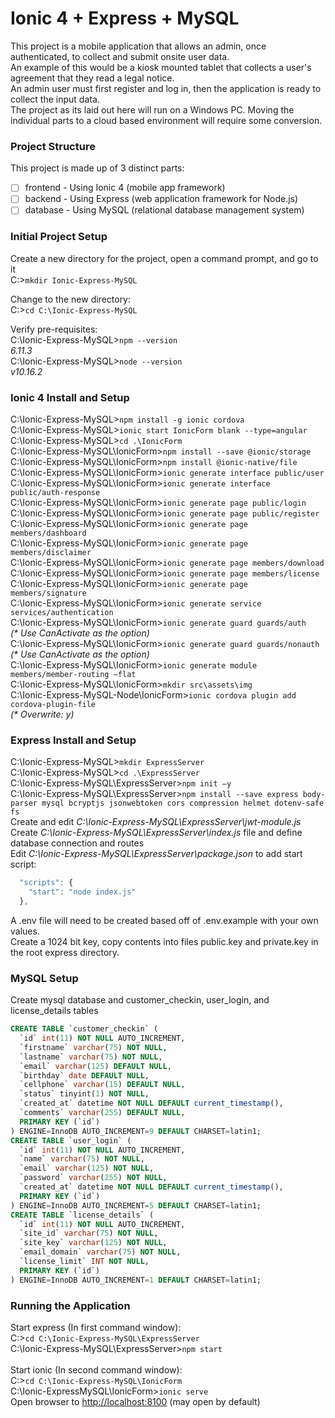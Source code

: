 # Ionic 4 + Express + MySQL

This project is a mobile application that allows an admin, once authenticated, to collect and submit onsite user data.<br/>
An example of this would be a kiosk mounted tablet that collects a user's agreement that they read a legal notice.<br/>
An admin user must first register and log in, then the application is ready to collect the input data.<br/>
The project as its laid out here will run on a Windows PC.  Moving the individual parts to a cloud based environment will require some conversion.<br/>

### Project Structure

This project is made up of 3 distinct parts:<br/>
- [ ] frontend - Using Ionic 4 (mobile app framework)<br/>
- [ ] backend - Using Express (web application framework for Node.js)<br/>
- [ ] database - Using MySQL (relational database management system)<br/>

### Initial Project Setup

Create a new directory for the project, open a command prompt, and go to it<br/>
C:\>`mkdir Ionic-Express-MySQL`<br/>

Change to the new directory:<br/>
C:\>`cd C:\Ionic-Express-MySQL`

Verify pre-requisites:<br/>
C:\Ionic-Express-MySQL>`npm --version`<br/>
*6.11.3*<br/>
C:\Ionic-Express-MySQL>`node --version`<br/>
*v10.16.2*

### Ionic 4 Install and Setup
C:\Ionic-Express-MySQL>`npm install -g ionic cordova`<br/>
C:\Ionic-Express-MySQL>`ionic start IonicForm blank --type=angular`<br/>
C:\Ionic-Express-MySQL>`cd .\IonicForm`<br/>
C:\Ionic-Express-MySQL\IonicForm>`npm install --save @ionic/storage`<br/>
C:\Ionic-Express-MySQL\IonicForm>`npm install @ionic-native/file`<br/>
C:\Ionic-Express-MySQL\IonicForm>`ionic generate interface public/user`<br/>
C:\Ionic-Express-MySQL\IonicForm>`ionic generate interface public/auth-response`<br/>
C:\Ionic-Express-MySQL\IonicForm>`ionic generate page public/login`<br/>
C:\Ionic-Express-MySQL\IonicForm>`ionic generate page public/register`<br/>
C:\Ionic-Express-MySQL\IonicForm>`ionic generate page members/dashboard`<br/>
C:\Ionic-Express-MySQL\IonicForm>`ionic generate page members/disclaimer`<br/>
C:\Ionic-Express-MySQL\IonicForm>`ionic generate page members/download`<br/>
C:\Ionic-Express-MySQL\IonicForm>`ionic generate page members/license`<br/>
C:\Ionic-Express-MySQL\IonicForm>`ionic generate page members/signature`<br/>
C:\Ionic-Express-MySQL\IonicForm>`ionic generate service services/authentication`<br/>
C:\Ionic-Express-MySQL\IonicForm>`ionic generate guard guards/auth`<br/>
*(\* Use CanActivate as the option)*<br/>
C:\Ionic-Express-MySQL\IonicForm>`ionic generate guard guards/nonauth`<br/>
*(\* Use CanActivate as the option)*<br/>
C:\Ionic-Express-MySQL\IonicForm>`ionic generate module members/member-routing –flat`<br/>
C:\Ionic-Express-MySQL\IonicForm>`mkdir src\assets\img`<br/>
C:\Ionic-Express-MySQL-Node\IonicForm>`ionic cordova plugin add cordova-plugin-file`<br/>
*(\* Overwrite: y)*<br/>

### Express Install and Setup
C:\Ionic-Express-MySQL>`mkdir ExpressServer`<br/>
C:\Ionic-Express-MySQL>`cd .\ExpressServer`<br/>
C:\Ionic-Express-MySQL\ExpressServer>`npm init –y`<br/>
C:\Ionic-Express-MySQL\ExpressServer>`npm install --save express body-parser mysql bcryptjs jsonwebtoken cors compression helmet dotenv-safe fs`<br/>
Create and edit *C:\Ionic-Express-MySQL\ExpressServer\jwt-module.js*<br/>
Create *C:\Ionic-Express-MySQL\ExpressServer\index.js* file and define database connection and routes<br/>
Edit *C:\Ionic-Express-MySQL\ExpressServer\package.json* to add start script:<br/>
```javascript
  "scripts": {
    "start": "node index.js"
  },
```  
A .env file will need to be created based off of .env.example with your own values.<br/>
Create a 1024 bit key, copy contents into files public.key and private.key in the root express directory.<br/>

### MySQL Setup
Create mysql database and customer_checkin, user_login, and license_details tables<br/>
```sql
CREATE TABLE `customer_checkin` (
  `id` int(11) NOT NULL AUTO_INCREMENT,
  `firstname` varchar(75) NOT NULL,
  `lastname` varchar(75) NOT NULL,
  `email` varchar(125) DEFAULT NULL,
  `birthday` date DEFAULT NULL,
  `cellphone` varchar(15) DEFAULT NULL,
  `status` tinyint(1) NOT NULL,
  `created_at` datetime NOT NULL DEFAULT current_timestamp(),
  `comments` varchar(255) DEFAULT NULL,
  PRIMARY KEY (`id`)
) ENGINE=InnoDB AUTO_INCREMENT=9 DEFAULT CHARSET=latin1;
CREATE TABLE `user_login` (
  `id` int(11) NOT NULL AUTO_INCREMENT,
  `name` varchar(75) NOT NULL,
  `email` varchar(125) NOT NULL,
  `password` varchar(255) NOT NULL,
  `created_at` datetime NOT NULL DEFAULT current_timestamp(),
  PRIMARY KEY (`id`)
) ENGINE=InnoDB AUTO_INCREMENT=5 DEFAULT CHARSET=latin1;
CREATE TABLE `license_details` (
  `id` int(11) NOT NULL AUTO_INCREMENT,
  `site_id` varchar(75) NOT NULL,
  `site_key` varchar(125) NOT NULL,
  `email_domain` varchar(75) NOT NULL,
  `license_limit` INT NOT NULL,
  PRIMARY KEY (`id`)
) ENGINE=InnoDB AUTO_INCREMENT=1 DEFAULT CHARSET=latin1;
```  

### Running the Application

Start express (In first command window):<br/>
C:\>`cd C:\Ionic-Express-MySQL\ExpressServer`<br/>
C:\Ionic-Express-MySQL\ExpressServer>`npm start`<br/><br/>
Start ionic (In second command window):<br/>
C:\>`cd C:\Ionic-Express-MySQL\IonicForm`<br/>
C:\Ionic-ExpressMySQL\IonicForm>`ionic serve`<br/>
Open browser to [http://localhost:8100](http://localhost:8100) (may open by default)<br/>
